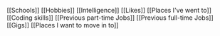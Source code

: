 [[Schools]]
[[Hobbies]]
[[Intelligence]]
[[Likes]]
[[Places I've went to]]
[[Coding skills]]
[[Previous part-time Jobs]]
[[Previous full-time Jobs]]
[[Gigs]]
[[Places I want to move in to]]

